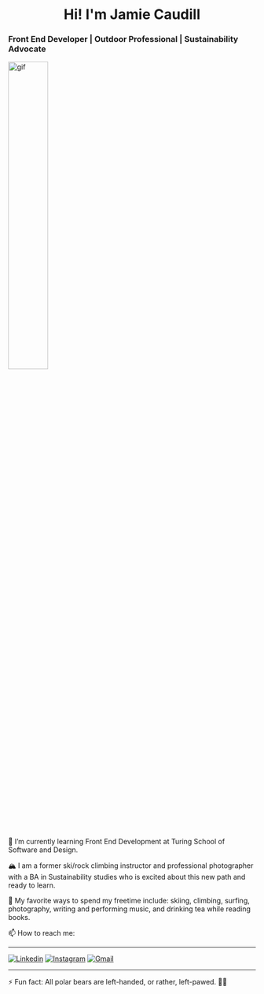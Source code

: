 <h1 style="text-align: center;">Hi! I'm Jamie Caudill</h1>
<h3>Front End Developer | Outdoor Professional | Sustainability Advocate</h3>

<!-- ![alt text](https://media.giphy.com/media/jbjnnBBzgiZ7VIBP4G/giphy.gif) -->

<img src= "https://media.giphy.com/media/jbjnnBBzgiZ7VIBP4G/giphy.gif" alt="gif" height=40% width=40%>

🌱 I’m currently learning Front End Development at Turing School of Software and Design. 

🏔 I am a former ski/rock climbing instructor and professional photographer with a BA in Sustainability studies who is excited about this new path and ready to learn.

💬 My favorite ways to spend my freetime include: skiing, climbing, surfing, photography, writing and performing music, and drinking tea while reading books.

📫 How to reach me: 

---

[![Linkedin](https://img.shields.io/badge/LinkedIn-0077B5?style=for-the-badge&logo=linkedin&logoColor=white)](https://www.linkedin.com/in/jamie-caudill-5a23b0272/)
[![Instagram](https://img.shields.io/badge/Instagram-E4405F?style=for-the-badge&logo=instagram&logoColor=white)](https://www.instagram.com/jam.caudill/)
[![Gmail](https://img.shields.io/badge/Gmail-D14836?style=for-the-badge&logo=gmail&logoColor=white)](mailto:j.caudill7177@gmail.com)

---

⚡ Fun fact: All polar bears are left-handed, or rather, left-pawed. 🐻‍❄️
